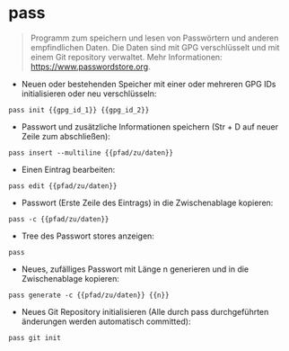 # pass

> Programm zum speichern und lesen von Passwörtern und anderen empfindlichen Daten.
> Die Daten sind mit GPG verschlüsselt und mit einem Git repository verwaltet.
> Mehr Informationen: <https://www.passwordstore.org>.

- Neuen oder bestehenden Speicher mit einer oder mehreren GPG IDs initialisieren oder neu verschlüsseln:

`pass init {{gpg_id_1}} {{gpg_id_2}}`

- Passwort und zusätzliche Informationen speichern (Str + D auf neuer Zeile zum abschließen):

`pass insert --multiline {{pfad/zu/daten}}`

- Einen Eintrag bearbeiten:

`pass edit {{pfad/zu/daten}}`

- Passwort (Erste Zeile des Eintrags) in die Zwischenablage kopieren:

`pass -c {{pfad/zu/daten}}`

- Tree des Passwort stores anzeigen:

`pass`

- Neues, zufälliges Passwort mit Länge n generieren und in die Zwischenablage kopieren:

`pass generate -c {{pfad/zu/daten}} {{n}}`

- Neues Git Repository initialisieren (Alle durch pass durchgeführten änderungen werden automatisch committed):

`pass git init`
